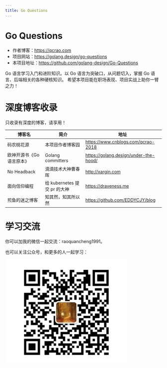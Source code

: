 ```yaml
---
title: Go Questions
---
```


# Go Questions 

- 作者博客：https://qcrao.com
- 项目网站：https://golang.design/go-questions
- 本项目地址：https://github.com/golang-design/Go-Questions

Go 语言学习入门和进阶知识。以 Go 语言为突破口，从问题切入，掌握 Go 语言、后端相关的各种硬核知识。
希望本项目能在职场表现、项目实战上助你一臂之力！

# 深度博客收录

只收录有深度的博客，请享用！

|博客名|简介|地址|
|---|---|---|
|码农桃花源|本项目作者博客园|https://www.cnblogs.com/qcrao-2018|
|欧神开源书《Go 语言原本》|Golang committers|https://golang.design/under-the-hood/|
|No Headback|滴滴技术大神曹春晖|http://xargin.com|
|面向信仰编程|给 kubernetes 提交 pr 的大神|https://draveness.me|
|煎鱼的迷之博客|知其然，知其所以然|https://github.com/EDDYCJY/blog|

# 学习交流

你可以加我的微信一起交流：raoquancheng1991。

也可以关注公众号，和更多的人一起学习：

![QR](assets/qrcode.png)
